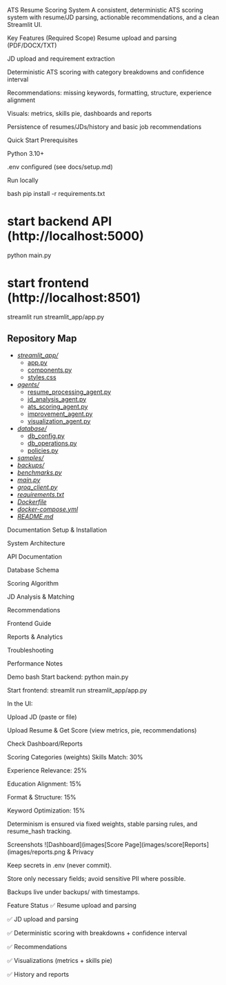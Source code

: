 ATS Resume Scoring System
A consistent, deterministic ATS scoring system with resume/JD parsing, actionable recommendations, and a clean Streamlit UI.

Key Features (Required Scope)
Resume upload and parsing (PDF/DOCX/TXT)

JD upload and requirement extraction

Deterministic ATS scoring with category breakdowns and confidence interval

Recommendations: missing keywords, formatting, structure, experience alignment

Visuals: metrics, skills pie, dashboards and reports

Persistence of resumes/JDs/history and basic job recommendations

Quick Start
Prerequisites

Python 3.10+

.env configured (see docs/setup.md)

Run locally

bash
pip install -r requirements.txt

# start backend API (http://localhost:5000)
python main.py

# start frontend (http://localhost:8501)
streamlit run streamlit_app/app.py

## Repository Map
- [*streamlit_app/*](./streamlit_app/)
  - [app.py](./streamlit_app/app.py)
  - [components.py](./streamlit_app/components.py)
  - [styles.css](./streamlit_app/styles.css)
- [*agents/*](./agents/)
  - [resume_processing_agent.py](./agents/resume_processing_agent.py)
  - [jd_analysis_agent.py](./agents/jd_analysis_agent.py)
  - [ats_scoring_agent.py](./agents/ats_scoring_agent.py)
  - [improvement_agent.py](./agents/improvement_agent.py)
  - [visualization_agent.py](./agents/visualization_agent.py)
- [*database/*](./database/)
  - [db_config.py](./database/db_config.py)
  - [db_operations.py](./database/db_operations.py)
  - [policies.py](./database/policies.py)
- [*samples/*](./samples/)
- [*backups/*](./backups/)
- [*benchmarks.py*](./benchmarks.py)
- [*main.py*](./main.py)
- [*groq_client.py*](./groq_client.py)
- [*requirements.txt*](./requirements.txt)
- [*Dockerfile*](./Dockerfile)
- [*docker-compose.yml*](./docker-compose.yml)
- [*README.md*](./README.md)


Documentation
Setup & Installation

System Architecture

API Documentation

Database Schema

Scoring Algorithm

JD Analysis & Matching

Recommendations

Frontend Guide

Reports & Analytics

Troubleshooting

Performance Notes

Demo
bash
Start backend: python main.py

Start frontend: streamlit run streamlit_app/app.py

In the UI:

Upload JD (paste or file)

Upload Resume & Get Score (view metrics, pie, recommendations)

Check Dashboard/Reports

Scoring Categories (weights)
Skills Match: 30%

Experience Relevance: 25%

Education Alignment: 15%

Format & Structure: 15%

Keyword Optimization: 15%

Determinism is ensured via fixed weights, stable parsing rules, and resume_hash tracking.

Screenshots
![Dashboard](images[Score Page](images/score[Reports](images/reports.png & Privacy

Keep secrets in .env (never commit).

Store only necessary fields; avoid sensitive PII where possible.

Backups live under backups/ with timestamps.

Feature Status
✅ Resume upload and parsing

✅ JD upload and parsing

✅ Deterministic scoring with breakdowns + confidence interval

✅ Recommendations

✅ Visualizations (metrics + skills pie)

✅ History and reports